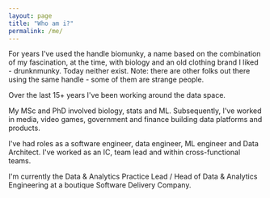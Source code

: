 ```yaml
---
layout: page
title: "Who am i?"
permalink: /me/
---
```


For years I've used the handle biomunky, a name based on the combination of my fascination, at the time, with biology and an old clothing brand I liked - drunknmunky. Today neither exist. Note: there are other folks out there using the same handle - some of them are strange people.

Over the last 15+ years I've been working around the data space.

My MSc and PhD involved biology, stats and ML. Subsequently, I've worked in media, video games, government and finance building data platforms and products.

I've had roles as a software engineer, data engineer, ML engineer and Data Architect. I've worked as an IC, team lead and within cross-functional teams.

I'm currently the Data & Analytics Practice Lead / Head of Data & Analytics Engineering at a boutique Software Delivery Company.
